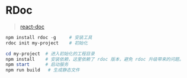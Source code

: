 <!--
title: RDoc
sort:
-->

# RDoc

> [react-doc](https://react-doc.github.io/)

```powershell
npm install rdoc -g 	# 安装工具
rdoc init my-project	# 初始化

cd my-project  # 进入初始化的工程目录
npm install    # 安装依赖，这里依赖了 rdoc 版本，避免 rdoc 升级带来的问题。
npm start      # 启动服务
npm run build	# 生成静态文件
```
